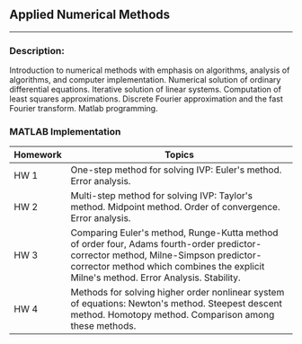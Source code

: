 ## Applied Numerical Methods
----------------------------------------------------------------------------------------------------------------------

### Description:

Introduction to numerical methods with emphasis on algorithms, analysis of algorithms, and computer implementation. Numerical solution of ordinary differential equations. Iterative solution of linear systems. Computation of least squares approximations. Discrete Fourier approximation and the fast Fourier transform. Matlab programming.


### MATLAB Implementation

| Homework | Topics |
| --- | --- |
|    HW 1   | One-step method for solving IVP: Euler's method. Error analysis. |
|    HW 2   | Multi-step method for solving IVP: Taylor's method. Midpoint method. Order of convergence. Error analysis. |
|    HW 3   | Comparing Euler's method, Runge-Kutta method of order four, Adams fourth-order predictor-corrector method, Milne-Simpson predictor-corrector method which combines the explicit Milne's method. Error Analysis. Stability. |
|    HW 4   | Methods for solving higher order nonlinear system of equations: Newton's method. Steepest descent method. Homotopy method. Comparison among these methods. |
